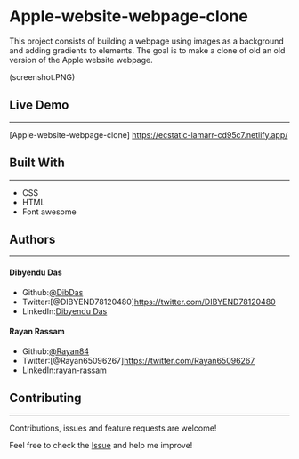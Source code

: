 # Apple-website-webpage-clone
This project consists of building a webpage using images as a background and adding gradients to elements. The goal is to make a clone of old an old version of the Apple website webpage.


(screenshot.PNG)

## Live Demo
---
[Apple-website-webpage-clone] https://ecstatic-lamarr-cd95c7.netlify.app/

## Built With
---
* CSS
* HTML
* Font awesome

## Authors
---
#### Dibyendu Das
* Github:[@DibDas](https://github.com/dibdas)
* Twitter:[@DIBYEND78120480]https://twitter.com/DIBYEND78120480
* LinkedIn:[Dibyendu Das](https://www.linkedin.com/in/dibyendu-das-b5967a1b1/)

#### Rayan Rassam
* Github:[@Rayan84](https://github.com/Rayan84)
* Twitter:[@Rayan65096267]https://twitter.com/Rayan65096267
* LinkedIn:[rayan-rassam](https://www.linkedin.com/in/rayan-rassam-18a0a426/)

## Contributing
---
Contributions, issues and feature requests are welcome!

Feel free to check the [Issue](https://github.com/Rayan84/Apple-website-webpage-clone/issues) and help me improve!